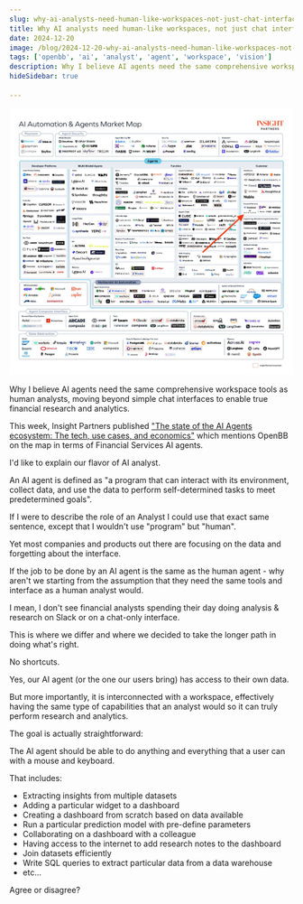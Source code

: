 ```yaml
---
slug: why-ai-analysts-need-human-like-workspaces-not-just-chat-interfaces
title: Why AI analysts need human-like workspaces, not just chat interfaces
date: 2024-12-20
image: /blog/2024-12-20-why-ai-analysts-need-human-like-workspaces-not-just-chat-interfaces
tags: ['openbb', 'ai', 'analyst', 'agent', 'workspace', 'vision']
description: Why I believe AI agents need the same comprehensive workspace tools as human analysts, moving beyond simple chat interfaces to enable true financial research and analytics.
hideSidebar: true

---
```


<p align="center">
    <img width="600" src="/blog/2024-12-20-why-ai-analysts-need-human-like-workspaces-not-just-chat-interfaces.jpeg"/>
</p>

Why I believe AI agents need the same comprehensive workspace tools as human analysts, moving beyond simple chat interfaces to enable true financial research and analytics.

<!-- truncate -->

<div style={{borderTop: '1px solid #0088CC', margin: '1.5em 0'}} />

This week, Insight Partners published ["The state of the AI Agents ecosystem: The tech, use cases, and economics"](https://www.insightpartners.com/ideas/state-of-the-ai-agent-ecosystem-use-cases-and-learnings-for-technology-builders-and-buyers/) which mentions OpenBB on the map in terms of Financial Services AI agents.

I'd like to explain our flavor of AI analyst.

An AI agent is defined as "a program that can interact with its environment, collect data, and use the data to perform self-determined tasks to meet predetermined goals".

If I were to describe the role of an Analyst I could use that exact same sentence, except that I wouldn't use "program" but "human".

Yet most companies and products out there are focusing on the data and forgetting about the interface.

If the job to be done by an AI agent is the same as the human agent - why aren't we starting from the assumption that they need the same tools and interface as a human analyst would.

I mean, I don't see financial analysts spending their day doing analysis & research on Slack or on a chat-only interface.

This is where we differ and where we decided to take the longer path in doing what's right.

No shortcuts.

Yes, our AI agent (or the one our users bring) has access to their own data.

But more importantly, it is interconnected with a workspace, effectively having the same type of capabilities that an analyst would so it can truly perform research and analytics.

The goal is actually straightforward:

The AI agent should be able to do anything and everything that a user can with a mouse and keyboard.

That includes:

- Extracting insights from multiple datasets
- Adding a particular widget to a dashboard
- Creating a dashboard from scratch based on data available
- Run a particular prediction model with pre-define parameters
- Collaborating on a dashboard with a colleague
- Having access to the internet to add research notes to the dashboard
- Join datasets efficiently
- Write SQL queries to extract particular data from a data warehouse
- etc...

Agree or disagree?
